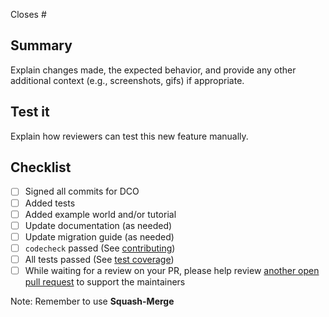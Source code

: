 Closes #<NUMBER>

## Summary
Explain changes made, the expected behavior, and provide any other additional context (e.g., screenshots, gifs) if appropriate. 

## Test it
Explain how reviewers can test this new feature manually.

## Checklist
- [ ] Signed all commits for DCO
- [ ] Added tests
- [ ] Added example world and/or tutorial
- [ ] Update documentation (as needed)
- [ ] Update migration guide (as needed)
- [ ] `codecheck` passed (See [contributing](https://ignitionrobotics.org/docs/all/contributing#contributing-code))
- [ ] All tests passed (See [test coverage](https://ignitionrobotics.org/docs/all/contributing#test-coverage))
- [ ] While waiting for a review on your PR, please help review [another open pull request](https://github.com/pulls?q=is%3Aopen+is%3Apr+user%3Aignitionrobotics+archived%3Afalse+) to support the maintainers

Note: Remember to use **Squash-Merge**
